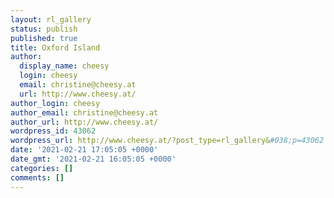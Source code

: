 ```yaml
---
layout: rl_gallery
status: publish
published: true
title: Oxford Island
author:
  display_name: cheesy
  login: cheesy
  email: christine@cheesy.at
  url: http://www.cheesy.at/
author_login: cheesy
author_email: christine@cheesy.at
author_url: http://www.cheesy.at/
wordpress_id: 43062
wordpress_url: http://www.cheesy.at/?post_type=rl_gallery&#038;p=43062
date: '2021-02-21 17:05:05 +0000'
date_gmt: '2021-02-21 16:05:05 +0000'
categories: []
comments: []
---
```

